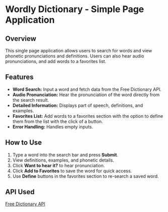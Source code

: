 # Wordly Dictionary - Simple Page Application

## Overview
This single page application allows users to search for words and view phonetic pronunciations and definitions. Users can also hear audio pronunciations, and add words to a favorites list. 

## Features
- **Word Search:** Input a word and fetch data from the Free Dictionary API.
- **Audio Pronunciation:** Hear the pronunciation of the word directly from the search result.
- **Detailed Information:** Displays part of speech, definitions, and examples.
- **Favorites List:** Add words to a favorites section with the option to define them from the list with the click of a button.
- **Error Handling:** Handles empty inputs.

## How to Use
1. Type a word into the search bar and press **Submit**.
2. View definitions, examples, and phonetic details.
3. Click **Want to hear it?** to hear pronunciation.
4. Click **Add to Favorites** to save the word for quick access.
5. Use **Define** buttons in the favorites section to re-search a saved word.

## API Used
[Free Dictionary API](https://dictionaryapi.dev/)